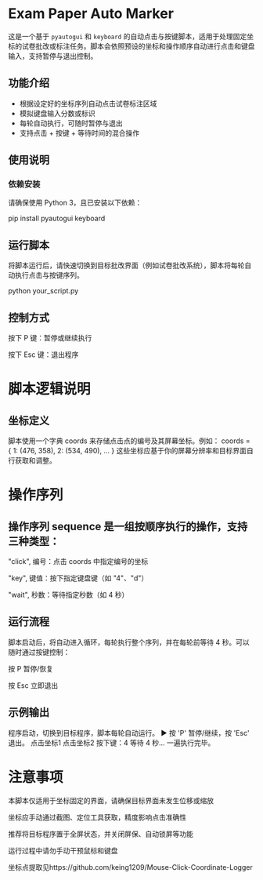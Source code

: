 # Exam Paper Auto Marker

这是一个基于 `pyautogui` 和 `keyboard` 的自动点击与按键脚本，适用于处理固定坐标的试卷批改或标注任务。脚本会依照预设的坐标和操作顺序自动进行点击和键盘输入，支持暂停与退出控制。

## 功能介绍

- 根据设定好的坐标序列自动点击试卷标注区域
- 模拟键盘输入分数或标识
- 每轮自动执行，可随时暂停与退出
- 支持点击 + 按键 + 等待时间的混合操作

## 使用说明

### 依赖安装

请确保使用 Python 3，且已安装以下依赖：

pip install pyautogui keyboard

## 运行脚本
将脚本运行后，请快速切换到目标批改界面（例如试卷批改系统），脚本将每轮自动执行点击与按键序列。

python your_script.py

## 控制方式
按下 P 键：暂停或继续执行

按下 Esc 键：退出程序

# 脚本逻辑说明
## 坐标定义
脚本使用一个字典 coords 来存储点击点的编号及其屏幕坐标。例如：
coords = {
    1: (476, 358),
    2: (534, 490),
    ...
}
这些坐标应基于你的屏幕分辨率和目标界面自行获取和调整。

# 操作序列
## 操作序列 sequence 是一组按顺序执行的操作，支持三种类型：

"click", 编号：点击 coords 中指定编号的坐标

"key", 键值：按下指定键盘键（如 "4"、"d"）

"wait", 秒数：等待指定秒数（如 4 秒）

## 运行流程
脚本启动后，将自动进入循环，每轮执行整个序列，并在每轮前等待 4 秒。可以随时通过按键控制：

按 P 暂停/恢复

按 Esc 立即退出

## 示例输出
程序启动，切换到目标程序，脚本每轮自动运行。
▶ 按 'P' 暂停/继续，按 'Esc' 退出。
点击坐标1
点击坐标2
按下键：4
等待 4 秒...
一遍执行完毕。

# 注意事项
本脚本仅适用于坐标固定的界面，请确保目标界面未发生位移或缩放

坐标应手动通过截图、定位工具获取，精度影响点击准确性

推荐将目标程序置于全屏状态，并关闭屏保、自动锁屏等功能

运行过程中请勿手动干预鼠标和键盘

坐标点提取见https://github.com/keing1209/Mouse-Click-Coordinate-Logger
